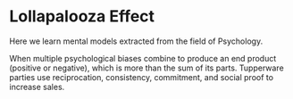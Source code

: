 # Lollapalooza Effect

Here we learn mental models extracted from the field of Psychology. 

When multiple psychological biases combine to produce an end product (positive or negative), which is more than the sum of its parts. Tupperware parties use reciprocation, consistency, commitment, and social proof to increase sales. 
